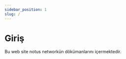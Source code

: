 ```yaml
---
sidebar_position: 1
slug: /
---
```


# Giriş

Bu web site notus networkün dökümanlarını içermektedir.